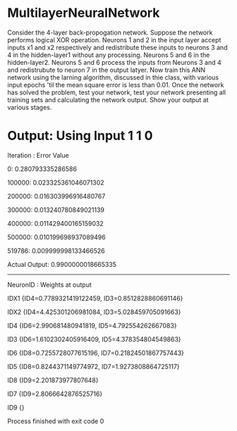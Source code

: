 # MultilayerNeuralNetwork
Consider the 4-layer back-propogation network. Suppose the network performs logical XOR operation. Neurons 1 and 2 in the input layer accept inputs x1 and x2 respectively and redistribute these inputs to neurons 3 and 4 in the hidden-layer1 without any processing. Neurons 5 and 6 in the hidden-layer2. Neurons 5 and 6 process the inputs from Neurons 3 and 4 and redistrubute to neuron 7 in the output latyer. Now train this ANN network using the larning algorithm, discussed in thie class, with various input epochs 'til the mean square error is less than 0.01. Once the network has solved the problem, test your network, test your network presenting all training sets and calculating the network output. Show your output at various stages.


# Output: Using Input 1 1 0
Iteration : Error Value

0: 0.280793335286586

100000: 0.023325361046071302

200000: 0.016303996916480767

300000: 0.013240780849021139

400000: 0.011429400165159032

500000: 0.010199698937089496

519786: 0.009999998133466526

Actual Output: 0.9900000018665335
_________________________________

NeuronID : Weights at output

IDX1
{ID4=0.7789321419122459, ID3=0.8512828860691146}

IDX2
{ID4=4.425301206981084, ID3=5.028459705091663}

ID4
{ID6=2.990681480941819, ID5=4.792554262667083}

ID3
{ID6=1.6102302405916409, ID5=4.378354804549863}

ID6
{ID8=0.7255728077615196, ID7=0.21824501867757443}

ID5
{ID8=0.8244371149774972, ID7=1.9273808864725117}

ID8
{ID9=2.201873977807648}

ID7
{ID9=2.8066642876525716}

ID9
{}


Process finished with exit code 0
